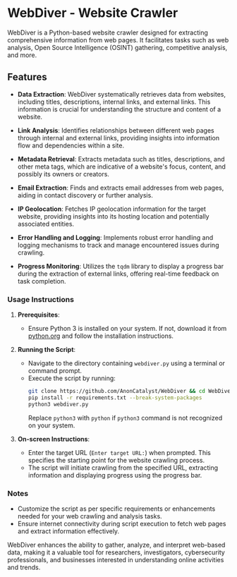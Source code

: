 # WebDiver - Website Crawler

WebDiver is a Python-based website crawler designed for extracting comprehensive information from web pages. It facilitates tasks such as web analysis, Open Source Intelligence (OSINT) gathering, competitive analysis, and more.

## Features

- **Data Extraction**: WebDiver systematically retrieves data from websites, including titles, descriptions, internal links, and external links. This information is crucial for understanding the structure and content of a website.

- **Link Analysis**: Identifies relationships between different web pages through internal and external links, providing insights into information flow and dependencies within a site.

- **Metadata Retrieval**: Extracts metadata such as titles, descriptions, and other meta tags, which are indicative of a website's focus, content, and possibly its owners or creators.

- **Email Extraction**: Finds and extracts email addresses from web pages, aiding in contact discovery or further analysis.

- **IP Geolocation**: Fetches IP geolocation information for the target website, providing insights into its hosting location and potentially associated entities.

- **Error Handling and Logging**: Implements robust error handling and logging mechanisms to track and manage encountered issues during crawling.

- **Progress Monitoring**: Utilizes the `tqdm` library to display a progress bar during the extraction of external links, offering real-time feedback on task completion.


### Usage Instructions

1. **Prerequisites**:
   - Ensure Python 3 is installed on your system. If not, download it from [python.org](https://www.python.org/downloads/) and follow the installation instructions.

2. **Running the Script**:
   - Navigate to the directory containing `webdiver.py` using a terminal or command prompt.
   - Execute the script by running:
     ```bash
     git clone https://github.com/AnonCatalyst/WebDiver && cd WebDiver
     pip install -r requirements.txt --break-system-packages
     python3 webdiver.py
     ```
     Replace `python3` with `python` if `python3` command is not recognized on your system.

3. **On-screen Instructions**:
   - Enter the target URL (`Enter target URL:`) when prompted. This specifies the starting point for the website crawling process.
   - The script will initiate crawling from the specified URL, extracting information and displaying progress using the progress bar.

### Notes

- Customize the script as per specific requirements or enhancements needed for your web crawling and analysis tasks.
- Ensure internet connectivity during script execution to fetch web pages and extract information effectively.

WebDiver enhances the ability to gather, analyze, and interpret web-based data, making it a valuable tool for researchers, investigators, cybersecurity professionals, and businesses interested in understanding online activities and trends.
